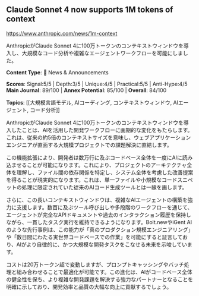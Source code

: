 ## Claude Sonnet 4 now supports 1M tokens of context

https://www.anthropic.com/news/1m-context

AnthropicがClaude Sonnet 4に100万トークンのコンテキストウィンドウを導入し、大規模なコード分析や複雑なエージェントワークフローを可能にしました。

**Content Type**: 📰 News & Announcements

**Scores**: Signal:5/5 | Depth:3/5 | Unique:4/5 | Practical:5/5 | Anti-Hype:4/5
**Main Journal**: 89/100 | **Annex Potential**: 85/100 | **Overall**: 84/100

**Topics**: [[大規模言語モデル, AIコーディング, コンテキストウィンドウ, AIエージェント, コード分析]]

AnthropicがClaude Sonnet 4に100万トークンのコンテキストウィンドウを導入したことは、AIを活用した開発ワークフローに画期的な変化をもたらします。これは、従来の約5倍のコンテキストサイズを意味し、ウェブアプリケーションエンジニアが直面する大規模プロジェクトでの課題解決に直結します。

この機能拡張により、開発者は数万行に及ぶコードベース全体を一度にAIに読み込ませることが可能になります。これにより、プロジェクトのアーキテクチャ全体を理解し、ファイル間の依存関係を特定し、システム全体を考慮した改善提案を得ることが現実的になります。これは、単一ファイルや小規模なコードスニペットの処理に限定されていた従来のAIコード生成ツールとは一線を画します。

さらに、この長いコンテキストウィンドウは、複雑なAIエージェントの構築を強力に支援します。数百に及ぶツール呼び出しや多段階のワークフローを通じて、エージェントが完全なAPIドキュメントや過去のインタラクション履歴を保持しながら、一貫したタスク実行を維持できるようになります。Bolt.newやiGent AIのような先行事例は、この能力が「真のプロダクション規模エンジニアリング」や「数日間にわたる実世界コードベースでの作業」を可能にすると証言しており、AIがより自律的に、かつ大規模な開発タスクをこなせる未来を示唆しています。

コストは20万トークン超で変動しますが、プロンプトキャッシングやバッチ処理と組み合わせることで最適化が可能です。この進化は、AIがコードベース全体の健全性を保ち、より複雑な開発課題を解決する強力なパートナーとなることを明確に示しており、開発効率と品質の大幅な向上に貢献するでしょう。
